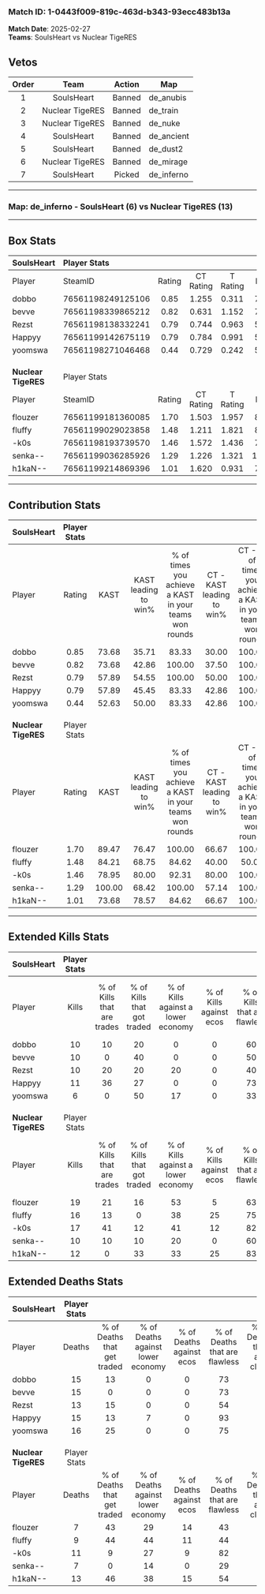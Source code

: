 ### Match ID: 1-0443f009-819c-463d-b343-93ecc483b13a  
**Match Date**: 2025-02-27  
**Teams**: SoulsHeart vs Nuclear TigeRES  

## Vetos  

| Order | Team | Action | Map |
| :---: | :--: | :----: | --- |
| 1 | SoulsHeart | Banned | de_anubis |
| 2 | Nuclear TigeRES | Banned | de_train |
| 3 | Nuclear TigeRES | Banned | de_nuke |
| 4 | SoulsHeart | Banned | de_ancient |
| 5 | SoulsHeart | Banned | de_dust2 |
| 6 | Nuclear TigeRES | Banned | de_mirage |
| 7 | SoulsHeart | Picked | de_inferno |

---  

### **Map**: de_inferno - SoulsHeart (6) vs Nuclear TigeRES (13)  
---  

## Box Stats  

| **SoulsHeart**      | Player Stats      |        |           |          |        |       |       |         |        |      |     |
| :- | :- | :-: | :-: | :-: | :-: | :-: | :-: | :-: | :-: | :-: | :-: |
| Player              | SteamID           | Rating | CT Rating | T Rating |  KAST  |  ADR  | Kills | Assists | Deaths | K/D  | HS% |
| dobbo               | 76561198249125106 |  0.85  |   1.255   |  0.311   | 73.68  | 57.9  |  10   |    5    |   15   | 0.67 | 40  |
| bevve               | 76561198339865212 |  0.82  |   0.631   |  1.152   | 73.68  | 54.3  |  10   |    3    |   15   | 0.67 | 60  |
| Rezst               | 76561198138332241 |  0.79  |   0.744   |  0.963   | 57.89  | 65.6  |  10   |    2    |   13   | 0.77 | 70  |
| Happyy              | 76561199142675119 |  0.79  |   0.784   |  0.991   | 57.89  | 65.3  |  11   |    3    |   15   | 0.73 | 18  |
| yoomswa             | 76561198271046468 |  0.44  |   0.729   |  0.242   | 52.63  | 44.1  |   6   |    5    |   16   | 0.38 | 50  |
|                     |                   |        |           |          |        |       |       |         |        |      |     |
|                     |                   |        |           |          |        |       |       |         |        |      |     |
|                     |                   |        |           |          |        |       |       |         |        |      |     |
| **Nuclear TigeRES** | Player Stats      |        |           |          |        |       |       |         |        |      |     |
| Player              | SteamID           | Rating | CT Rating | T Rating |  KAST  |  ADR  | Kills | Assists | Deaths | K/D  | HS% |
| flouzer             | 76561199181360085 |  1.70  |   1.503   |  1.957   | 89.47  | 91.8  |  19   |    5    |   7    | 2.71 | 52  |
| fluffy              | 76561199029023858 |  1.48  |   1.211   |  1.821   | 84.21  | 94.0  |  16   |    6    |   9    | 1.78 | 56  |
| -k0s                | 76561198193739570 |  1.46  |   1.572   |  1.436   | 78.95  | 104.5 |  17   |    4    |   11   | 1.55 | 70  |
| senka--             | 76561199036285926 |  1.29  |   1.226   |  1.321   | 100.00 | 63.9  |  10   |    6    |   7    | 1.43 | 40  |
| h1kaN--             | 76561199214869396 |  1.01  |   1.620   |  0.931   | 73.68  | 65.0  |  12   |    5    |   13   | 0.92 | 66  |
---  

## Contribution Stats  

| **SoulsHeart**      | Player Stats |        |                      |                                                        |                           |                                                             |                          |                                                            |
| :- | :-: | :-: | :-: | :-: | :-: | :-: | :-: | :-: |
| Player              |    Rating    |  KAST  | KAST leading to win% | % of times you achieve a KAST in your teams won rounds | CT - KAST leading to win% | CT - % of times you achieve a KAST in your teams won rounds | T - KAST leading to win% | T - % of times you achieve a KAST in your teams won rounds |
| dobbo               |     0.85     | 73.68  |        35.71         |                         83.33                          |           30.00           |                           100.00                            |          50.00           |                           66.67                            |
| bevve               |     0.82     | 73.68  |        42.86         |                         100.00                         |           37.50           |                           100.00                            |          50.00           |                           100.00                           |
| Rezst               |     0.79     | 57.89  |        54.55         |                         100.00                         |           50.00           |                           100.00                            |          60.00           |                           100.00                           |
| Happyy              |     0.79     | 57.89  |        45.45         |                         83.33                          |           42.86           |                           100.00                            |          50.00           |                           66.67                            |
| yoomswa             |     0.44     | 52.63  |        50.00         |                         83.33                          |           42.86           |                           100.00                            |          66.67           |                           66.67                            |
|                     |              |        |                      |                                                        |                           |                                                             |                          |                                                            |
|                     |              |        |                      |                                                        |                           |                                                             |                          |                                                            |
|                     |              |        |                      |                                                        |                           |                                                             |                          |                                                            |
| **Nuclear TigeRES** | Player Stats |        |                      |                                                        |                           |                                                             |                          |                                                            |
| Player              |    Rating    |  KAST  | KAST leading to win% | % of times you achieve a KAST in your teams won rounds | CT - KAST leading to win% | CT - % of times you achieve a KAST in your teams won rounds | T - KAST leading to win% | T - % of times you achieve a KAST in your teams won rounds |
| flouzer             |     1.70     | 89.47  |        76.47         |                         100.00                         |           66.67           |                           100.00                            |          81.82           |                           100.00                           |
| fluffy              |     1.48     | 84.21  |        68.75         |                         84.62                          |           40.00           |                            50.00                            |          81.82           |                           100.00                           |
| -k0s                |     1.46     | 78.95  |        80.00         |                         92.31                          |           80.00           |                           100.00                            |          80.00           |                           88.89                            |
| senka--             |     1.29     | 100.00 |        68.42         |                         100.00                         |           57.14           |                           100.00                            |          75.00           |                           100.00                           |
| h1kaN--             |     1.01     | 73.68  |        78.57         |                         84.62                          |           66.67           |                           100.00                            |          87.50           |                           77.78                            |
---  

## Extended Kills Stats  

| **SoulsHeart**      | Player Stats |                            |                            |                                    |                         |                              |                                 |                                       |                    |           |
| :- | :-: | :-: | :-: | :-: | :-: | :-: | :-: | :-: | :-: | :-: |
| Player              |    Kills     | % of Kills that are trades | % of Kills that got traded | % of Kills against a lower economy | % of Kills against ecos | % of Kills that are flawless | % of Kills that are close duels | % of Kills that are assisted by flash | Pistol Round Kills | AWP Kills |
| dobbo               |      10      |             10             |             20             |                 0                  |            0            |              60              |               10                |                  10                   |         1          |     0     |
| bevve               |      10      |             0              |             40             |                 0                  |            0            |              50              |                0                |                  10                   |         1          |     0     |
| Rezst               |      10      |             20             |             20             |                 20                 |            0            |              40              |                0                |                  10                   |         1          |     0     |
| Happyy              |      11      |             36             |             27             |                 0                  |            0            |              73              |                0                |                   0                   |         1          |     3     |
| yoomswa             |      6       |             0              |             50             |                 17                 |            0            |              33              |                0                |                  17                   |         0          |     0     |
|                     |              |                            |                            |                                    |                         |                              |                                 |                                       |                    |           |
|                     |              |                            |                            |                                    |                         |                              |                                 |                                       |                    |           |
|                     |              |                            |                            |                                    |                         |                              |                                 |                                       |                    |           |
| **Nuclear TigeRES** | Player Stats |                            |                            |                                    |                         |                              |                                 |                                       |                    |           |
| Player              |    Kills     | % of Kills that are trades | % of Kills that got traded | % of Kills against a lower economy | % of Kills against ecos | % of Kills that are flawless | % of Kills that are close duels | % of Kills that are assisted by flash | Pistol Round Kills | AWP Kills |
| flouzer             |      19      |             21             |             16             |                 53                 |            5            |              63              |                0                |                   0                   |         1          |     0     |
| fluffy              |      16      |             13             |             0              |                 38                 |           25            |              75              |                0                |                   0                   |         3          |     6     |
| -k0s                |      17      |             41             |             12             |                 41                 |           12            |              82              |                6                |                   0                   |         2          |     0     |
| senka--             |      10      |             10             |             10             |                 20                 |            0            |              60              |               10                |                   0                   |         0          |     0     |
| h1kaN--             |      12      |             0              |             33             |                 33                 |           25            |              83              |                0                |                   8                   |         0          |     0     |
## Extended Deaths Stats  

| **SoulsHeart**      | Player Stats |                             |                                   |                          |                               |                            |                           |               |
| :- | :-: | :-: | :-: | :-: | :-: | :-: | :-: | :-: |
| Player              |    Deaths    | % of Deaths that get traded | % of Deaths against lower economy | % of Deaths against ecos | % of Deaths that are flawless | % of Deaths that are close | % of Deaths while blinded | Deaths to AWP |
| dobbo               |      15      |             13              |                 0                 |            0             |              73               |             0              |             7             |       2       |
| bevve               |      15      |              0              |                 0                 |            0             |              73               |             7              |             0             |       1       |
| Rezst               |      13      |             15              |                 0                 |            0             |              54               |             8              |             0             |       1       |
| Happyy              |      15      |             13              |                 7                 |            0             |              93               |             0              |             0             |       0       |
| yoomswa             |      16      |             25              |                 0                 |            0             |              75               |             0              |             0             |       2       |
|                     |              |                             |                                   |                          |                               |                            |                           |               |
|                     |              |                             |                                   |                          |                               |                            |                           |               |
|                     |              |                             |                                   |                          |                               |                            |                           |               |
| **Nuclear TigeRES** | Player Stats |                             |                                   |                          |                               |                            |                           |               |
| Player              |    Deaths    | % of Deaths that get traded | % of Deaths against lower economy | % of Deaths against ecos | % of Deaths that are flawless | % of Deaths that are close | % of Deaths while blinded | Deaths to AWP |
| flouzer             |      7       |             43              |                29                 |            14            |              43               |             0              |             0             |       1       |
| fluffy              |      9       |             44              |                44                 |            11            |              44               |             0              |            11             |       0       |
| -k0s                |      11      |              9              |                27                 |            9             |              82               |             9              |            18             |       1       |
| senka--             |      7       |              0              |                14                 |            0             |              29               |             0              |            14             |       1       |
| h1kaN--             |      13      |             46              |                38                 |            15            |              54               |             0              |             0             |       0       |
